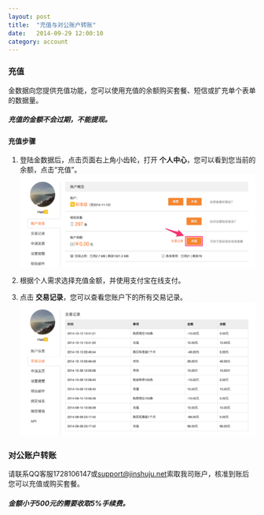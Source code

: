 ```yaml
---
layout: post
title:  "充值与对公账户转账"
date:   2014-09-29 12:00:10
category: account
---
```


### 充值

金数据向您提供充值功能，您可以使用充值的余额购买套餐、短信或扩充单个表单的数据量。

##### 充值的金额不会过期，不能提现。

#### 充值步骤

1. 登陆金数据后，点击页面右上角小齿轮，打开 **个人中心**，您可以看到您当前的余额，点击“充值”。
	![](/images/recharge-1.png) 

2. 根据个人需求选择充值金额，并使用支付宝在线支付。

3. 点击 **交易记录**，您可以查看您账户下的所有交易记录。
	![](/images/recharge-2.png) 

### 对公账户转账

请联系QQ客服1728106147或[support@jinshuju.net](mailto:support@jinshuju.net)索取我司账户，核准到账后您可以充值或购买套餐。

##### 金额小于500元的需要收取5%手续费。
